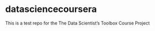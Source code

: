 datasciencecoursera
===================

This is a test repo for the The Data Scientist’s Toolbox Course Project
